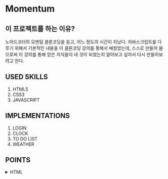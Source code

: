 # Momentum

## 이 프로젝트를 하는 이유?

노마드코더의 모멘텀 클론코딩을 듣고, 어느 정도의 시간이 지났다. 자바스크립트를 다루기 위해서 기본적인 내용을 이 클론코딩 강의를 통해서 배웠었는데, 스스로 만들어 봄으로써 이 강의를 통해 얻은 지식들이 내 것이 되었는지 알아보고 싶어서 다시 만들어보려고 한다.

## USED SKILLS

1. HTML5
2. CSS3
3. JAVASCRIPT

## IMPLEMENTATIONS

1. LOGIN
2. CLOCK
3. TO DO LIST
4. WEATHER

## POINTS

<details>
<summary>HTML</summary>
<div markdown="1">       
  {토글리스트의 content}
</div>
</details>
